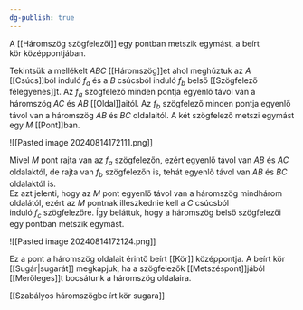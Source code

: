 ```yaml
---
dg-publish: true
---
```

A [[Háromszög szögfelezői]] egy pontban metszik egymást, a beírt kör középpontjában.

Tekintsük a mellékelt $ABC$ [[Háromszög]]et ahol meghúztuk az $A$ [[Csúcs]]ból induló $f_a$ és a $B$ csúcsból induló $f_b$ belső [[Szögfelező félegyenes]]t. Az $f_a$ szögfelező minden pontja egyenlő távol van a háromszög $AC$ és $AB$ [[Oldal]]aitól. Az $f_b$ szögfelező minden pontja egyenlő távol van a háromszög $AB$ és $BC$ oldalaitól. A két szögfelező metszi egymást egy $M$ [[Pont]]ban.

![[Pasted image 20240814172111.png]]

Mivel $M$ pont rajta van az $f_a$ szögfelezőn, ezért egyenlő távol van $AB$ és $AC$ oldalaktól, de rajta van $f_b$ szögfelezőn is, tehát egyenlő távol van $AB$ és $BC$ oldalaktól is.  
Ez azt jelenti, hogy az $M$ pont egyenlő távol van a háromszög mindhárom oldalától, ezért az $M$ pontnak illeszkednie kell a $C$ csúcsból induló $f_c$ szögfelezőre. Így beláttuk, hogy a háromszög belső szögfelezői egy pontban metszik egymást.

![[Pasted image 20240814172124.png]]

Ez a pont a háromszög oldalait érintő beírt [[Kör]] középpontja. A beírt kör [[Sugár|sugarát]] megkapjuk, ha a szögfelezők [[Metszéspont]]jából [[Merőleges]]t bocsátunk a háromszög oldalaira.

[[Szabályos háromszögbe írt kör sugara]]